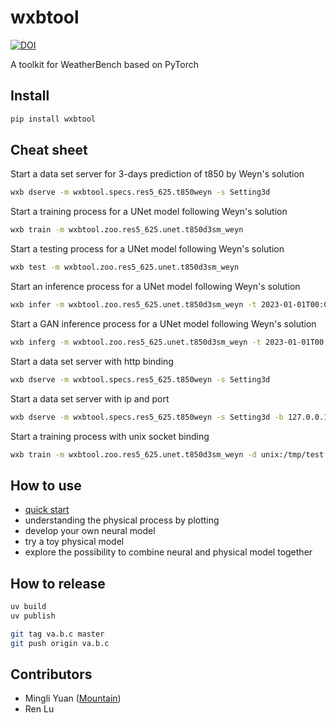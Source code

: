# wxbtool

[![DOI](https://zenodo.org/badge/269931312.svg)](https://zenodo.org/badge/latestdoi/269931312)

A toolkit for WeatherBench based on PyTorch

Install
--------

```bash
pip install wxbtool
```

Cheat sheet
-----------

Start a data set server for 3-days prediction of t850 by Weyn's solution
```bash
wxb dserve -m wxbtool.specs.res5_625.t850weyn -s Setting3d
```

Start a training process for a UNet model following Weyn's solution
```bash
wxb train -m wxbtool.zoo.res5_625.unet.t850d3sm_weyn
```

Start a testing process for a UNet model following Weyn's solution
```bash
wxb test -m wxbtool.zoo.res5_625.unet.t850d3sm_weyn
```

Start an inference process for a UNet model following Weyn's solution
```bash
wxb infer -m wxbtool.zoo.res5_625.unet.t850d3sm_weyn -t 2023-01-01T00:00:00 -o output.png
```

Start a GAN inference process for a UNet model following Weyn's solution
```bash
wxb inferg -m wxbtool.zoo.res5_625.unet.t850d3sm_weyn -t 2023-01-01T00:00:00 -s 10 -o output.nc
```

Start a data set server with http binding
```bash
wxb dserve -m wxbtool.specs.res5_625.t850weyn -s Setting3d 
```

Start a data set server with ip and port
```bash
wxb dserve -m wxbtool.specs.res5_625.t850weyn -s Setting3d -b 127.0.0.1:8088
```

Start a training process with unix socket binding
```bash
wxb train -m wxbtool.zoo.res5_625.unet.t850d3sm_weyn -d unix:/tmp/test.sock
```

How to use
-----------

* [quick start](https://github.com/caiyunapp/wxbtool/wiki/quick-start)
* understanding the physical process by plotting
* develop your own neural model
* try a toy physical model
* explore the possibility to combine neural and physical model together

How to release
---------------

```bash
uv build
uv publish

git tag va.b.c master
git push origin va.b.c
```

Contributors
------------

* Mingli Yuan ([Mountain](https://github.com/mountain))
* Ren Lu
